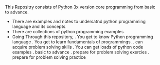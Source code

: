This Repositry consists of Python 3x version core programming from basic to advance.

- There are examples and notes to undersatnd python programming language and its concepts.
- There are collections of python programming examples
- Going Through this repository,
    . You get to know Python programming language
    . You get to learn fundamentals of programmings.
    . can acquire problem solving skills
    . You can get loads of python code examples
    . basic to advance
    . prepare for problem solving exercies
    . prepare for problem solving practice
